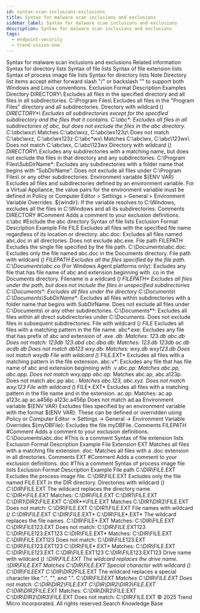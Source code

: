 ```yaml
---
id: syntax-scan-inclusions-exclusions
title: Syntax for malware scan inclusions and exclusions
sidebar_label: Syntax for malware scan inclusions and exclusions
description: Syntax for malware scan inclusions and exclusions
tags:
  - endpoint-security
  - trend-vision-one
---
```


 Syntax for malware scan inclusions and exclusions Related information Syntax for directory lists Syntax of file lists Syntax of file extension lists Syntax of process image file lists Syntax for directory lists Note Directory list items accept either forward slash "/" or backslash "\" to support both Windows and Linux conventions. Exclusion Format Description Examples Directory DIRECTORY\ Excludes all files in the specified directory and all files in all subdirectories. C:\Program Files\ Excludes all files in the "Program Files" directory and all subdirectories. Directory with wildcard (*) DIRECTORY\*\ Excludes all subdirectories except for the specified subdirectory and the files that it contains. C:\abc\*\: Excludes all files in all subdirectories of abc, but does not exclude the files in the abc directory. C:\abc\wx*z\ Matches C:\abc\wxz\, C:\abc\wx123z\ Does not match C:\abc\wxz, C:\abc\wx123z C:\abc\*wx\ Matches C:\abc\wx\, C:\abc\123wx\ Does not match C:\abc\wx, C:\abc\123wx Directory with wildcard (*) DIRECTORY*\ Excludes any subdirectories with a matching name, but does not exclude the files in that directory and any subdirectories. C:\Program Files\SubDirName*\: Excludes any subdirectories with a folder name that begins with “SubDirName”. Does not exclude all files under C:\Program Files\ or any other subdirectories. Environment variable ${ENV VAR} Excludes all files and subdirectories defined by an environment variable. For a Virtual Appliance, the value pairs for the environment variable must be defined in Policy or Computer Editor > Settings > General > Environment Variable Overrides. ${windir}: If the variable resolves to C:\Windows, excludes all the files in C:\Windows and all its subdirectories. Comments DIRECTORY #Comment Adds a comment to your exclusion definitions. c:\abc #Exclude the abc directory Syntax of file lists Exclusion Format Description Example File FILE Excludes all files with the specified file name regardless of its location or directory. abc.doc: Excludes all files named abc.doc in all directories. Does not exclude abc.exe. File path FILEPATH Excludes the single file specified by the file path. C:\Documents\abc.doc: Excludes only the file named abc.doc in the Documents directory. File path with wildcard (*) FILEPATH Excludes all the files specified by the file path. C:\Documents\abc.co* (For Windows Agent platforms only): Excludes any file that has file name of abc and extension beginning with .co in the Documents directory. Filename is a wildcard (*) FILEPATH\* Excludes all files under the path, but does not include the files in unspecified subdirectories C:\Documents\*: Excludes all files under the directory C:\Documents\ C:\Documents\SubDirName*\*: Excludes all files within subdirectories with a folder name that begins with SubDirName. Does not exclude all files under C:\Documents\ or any other subdirectories. C:\Documents\*\*: Excludes all files within all direct subdirectories under C:\Documents. Does not exclude files in subsequent subdirectories. File with wildcard (*) FILE* Excludes all files with a matching pattern in the file name. abc*.exe: Excludes any file that has prefix of abc and extension of .exe *.db: Matches: 123.db abc.db Does not match: 123db 123.abd cbc.dba *db: Matches: 123.db 123db ac.db acdb db Does not match db123 wxy*.db: Matches: wxy.db wxy123.db Does not match wxydb File with wildcard (*) FILE.EXT* Excludes all files with a matching pattern in the file extension. abc.v*: Excludes any file that has file name of abc and extension beginning with .v abc.*pp: Matches abc.pp, abc.app. Does not match wxy.app abc.a*p: Matches abc.ap, abc.a123p. Does not match abc.pp abc.*: Matches abc.123, abc.xyz. Does not match wxy.123 File with wildcard (*) FILE*.EXT* Excludes all files with a matching pattern in the file name and in the extension. a*c.a*p: Matches: ac.ap a123c.ap ac.a456p a123c.a456p Does not match ad.aa Environment variable ${ENV VAR} Excludes files specified by an environment variable with the format ${ENV VAR}. These can be defined or overridden using Policy or Computer Editor → Settings → General → Environment Variable Overrides ${myDBFile}: Excludes the file myDBFile. Comments FILEPATH #Comment Adds a comment to your exclusion definitions. C:\Documents\abc.doc #This is a comment Syntax of file extension lists Exclusion Format Description Example File Extension EXT Matches all files with a matching file extension. doc: Matches all files with a .doc extension in all directories. Comments EXT #Comment Adds a comment to your exclusion definitions. doc #This a comment Syntax of process image file lists Exclusion Format Description Example File path C:\DIR\FILE.EXT Excludes the process image file. C:\DIR\FILE.EXT Excludes only the file named FILE.EXT in the DIR directory. Directories with wildcard (*) C:\DIR*\FILE.EXT The wildcard replaces the directory name. C:\DIR*\FILE.EXT Matches: C:\DIR\FILE.EXT C:\DIR1\FILE.EXT C:\DIR1\DIR2\FILE.EXT C:\DIR*\*\FILE.EXT Matches C:\DIR1\DIR2\FILE.EXT Does not match: C:\DIR\FILE.EXT C:\DIR1\FILE.EXT File names with wildcard (*) C:\DIR\FILE*.EXT C:\DIR\FILE.EXT* C:\DIR\FILE*.EXT* The wildcard replaces the file names. C:\DIR\FILE*.EXT Matches: C:\DIR\FILE.EXT C:\DIR\FILE123.EXT Does not match: C:\DIR\FILE.EXT123 C:\DIR\FILE123.EXT123 C:\DIR\FILE.EXT* Matches: C:\DIR\FILE.EXT C:\DIR\FILE.EXT123 Does not match: C:\DIR\FILE123.EXT C:\DIR\FILE123.EXT123 C:\DIR\FILE*.EXT* Matches: C:\DIR\FILE.EXT C:\DIR\FILE123.EXT C:\DIR\FILE.EXT123 C:\DIR\FILE123.EXT123 Drive name with wildcard (*) *:\DIR\FILE.EXT The wildcard replaces the drive name. *:\DIR\FILE.EXT Matches C:\DIR\FILE.EXT Special character with wildcard (*) C:\DIR\FILE*EXT C:\DIR\DIR2*FILE.EXT The wildcard replaces a special character like ":", "\", and ".". C:\DIR\FILE*EXT Matches C:\DIR\FILE.EXT Does not match: C:\DIR\DIR2\FILE.EXT C:\DIR\DIR2\DIR3\FILE.EXT C:\DIR\DIR2*FILE.EXT Matches: C:\DIR\DIR2\FILE.EXT C:\DIR\DIR2\DIR3\FILE.EXT Does not match: C:\DIR\FILE.EXT © 2025 Trend Micro Incorporated. All rights reserved.Search Knowledge Base